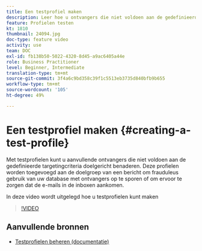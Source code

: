 ```yaml
---
title: Een testprofiel maken
description: Leer hoe u ontvangers die niet voldoen aan de gedefinieerde doelcriteria kunt aanwijzen om frauduleus gebruik van uw database voor ontvangers te detecteren of om ervoor te zorgen dat de e-mails in de Postvakken aankomen.
feature: Profielen testen
kt: 1810
thumbnail: 24094.jpg
doc-type: feature video
activity: use
team: DOC
exl-id: fb138b50-5022-4320-8d45-a9ac6405a44e
role: Business Practitioner
level: Beginner, Intermediate
translation-type: tm+mt
source-git-commit: 3f4a6c9bd358c39f1c5513eb3735d840bfb9b655
workflow-type: tm+mt
source-wordcount: '105'
ht-degree: 49%

---
```


# Een testprofiel maken {#creating-a-test-profile}

Met testprofielen kunt u aanvullende ontvangers die niet voldoen aan de gedefinieerde targetingcriteria doelgericht benaderen. Deze profielen worden toegevoegd aan de doelgroep van een bericht om frauduleus gebruik van uw database met ontvangers op te sporen of om ervoor te zorgen dat de e-mails in de inboxen aankomen.

In deze video wordt uitgelegd hoe u testprofielen kunt maken

>[!VIDEO](https://video.tv.adobe.com/v/24094?quality=12)

## Aanvullende bronnen

* [Testprofielen beheren (documentatie)](https://experienceleague.adobe.com/docs/campaign-standard/using/profiles-and-audiences/managing-profiles/managing-test-profiles.html)
